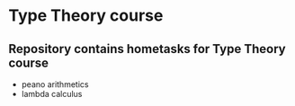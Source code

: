 Type Theory course
====

Repository contains hometasks for Type Theory course
----
* peano arithmetics
* lambda calculus
